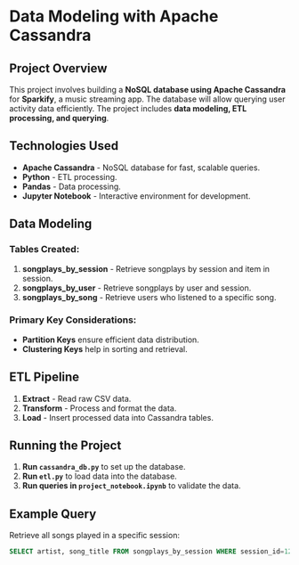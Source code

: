 # Data Modeling with Apache Cassandra

## Project Overview
This project involves building a **NoSQL database using Apache Cassandra** for **Sparkify**, a music streaming app. The database will allow querying user activity data efficiently. The project includes **data modeling, ETL processing, and querying**.

## Technologies Used
- **Apache Cassandra** - NoSQL database for fast, scalable queries.
- **Python** - ETL processing.
- **Pandas** - Data processing.
- **Jupyter Notebook** - Interactive environment for development.

## Data Modeling
### Tables Created:
1. **songplays_by_session** - Retrieve songplays by session and item in session.
2. **songplays_by_user** - Retrieve songplays by user and session.
3. **songplays_by_song** - Retrieve users who listened to a specific song.

### Primary Key Considerations:
- **Partition Keys** ensure efficient data distribution.
- **Clustering Keys** help in sorting and retrieval.

## ETL Pipeline
1. **Extract** - Read raw CSV data.
2. **Transform** - Process and format the data.
3. **Load** - Insert processed data into Cassandra tables.

## Running the Project
1. **Run `cassandra_db.py`** to set up the database.
2. **Run `etl.py`** to load data into the database.
3. **Run queries in `project_notebook.ipynb`** to validate the data.

## Example Query
Retrieve all songs played in a specific session:
```sql
SELECT artist, song_title FROM songplays_by_session WHERE session_id=123 AND item_in_session=1;
```
